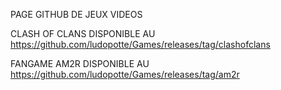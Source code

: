 PAGE GITHUB DE JEUX VIDEOS

CLASH OF CLANS DISPONIBLE AU https://github.com/ludopotte/Games/releases/tag/clashofclans

FANGAME AM2R DISPONIBLE AU https://github.com/ludopotte/Games/releases/tag/am2r
